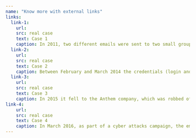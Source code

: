 ```yaml
---
name: "Know more with external links"
links:
  link-1:
    url: 
    src: real case
    text: Case 1
    caption: In 2011, two different emails were sent to two small groups of employees at RSA Security (then a division of EMC), a well-known company specializing in computer security. The emails sent over the course of two days had as object "2011 Recruitment Plan" and as an attachment an excel file. At least one of the employees opened the file and a program was installed on his PC that allowed the attackers to connect remotely and do damage to the company for several million dollars.
  link-2:
    url: 
    src: real case
    text: Case 2
    caption: Between February and March 2014 the credentials (login and password) of some eBay employees were compromised, most likely through a Spear Phishing attack. The company has run for cover by asking for 145 million password changes only two months later, when the incident was discovered and disclosed. A lot of time during which intruders were able to "rummage" through the company network.
  link-3:
    url: 
    src: real case
    text: Case 3
    caption: In 2015 it fell to the Anthem company, which was robbed of the data of 78 million users, through the compromise of a single e-mail box.
link-4:
    url: 
    src: real case
    text: Case 4
    caption: In March 2016, as part of a cyber attacks campaign, the email of John Podesta, Hillary Clinton's campaign manager, was compromised through a Spear Phishing attack and his email exchange with the electoral committee was made public.
---
```

